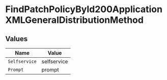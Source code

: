 # FindPatchPolicyById200ApplicationXMLGeneralDistributionMethod


## Values

| Name          | Value         |
| ------------- | ------------- |
| `Selfservice` | selfservice   |
| `Prompt`      | prompt        |